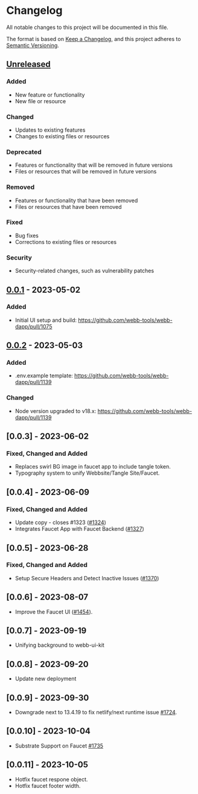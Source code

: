 # Changelog

All notable changes to this project will be documented in this file.

The format is based on [Keep a Changelog](https://keepachangelog.com/en/1.0.0/),
and this project adheres to [Semantic Versioning](https://semver.org/spec/v2.0.0.html).

## [Unreleased]

### Added

- New feature or functionality
- New file or resource

### Changed

- Updates to existing features
- Changes to existing files or resources

### Deprecated

- Features or functionality that will be removed in future versions
- Files or resources that will be removed in future versions

### Removed

- Features or functionality that have been removed
- Files or resources that have been removed

### Fixed

- Bug fixes
- Corrections to existing files or resources

### Security

- Security-related changes, such as vulnerability patches

## [0.0.1] - 2023-05-02

### Added

- Initial UI setup and build: https://github.com/webb-tools/webb-dapp/pull/1075

## [0.0.2] - 2023-05-03

### Added

- .env.example template: https://github.com/webb-tools/webb-dapp/pull/1139

### Changed

- Node version upgraded to v18.x: https://github.com/webb-tools/webb-dapp/pull/1139

[Unreleased]: https://github.com/webb-tools/webb-dapp/compare/v0.0.1...HEAD
[0.0.1]: https://github.com/webb-tools/webb-dapp/releases/tag/v0.0.1
[0.0.2]: https://github.com/webb-tools/webb-dapp/releases/tag/v0.0.2

## [0.0.3] - 2023-06-02

### Fixed, Changed and Added

- Replaces swirl BG image in faucet app to include tangle token.
- Typography system to unify Webbsite/Tangle Site/Faucet.

## [0.0.4] - 2023-06-09

### Fixed, Changed and Added

- Update copy - closes #1323 ([#1324](https://github.com/webb-tools/webb-dapp/pull/1324))
- Integrates Faucet App with Faucet Backend ([#1327](https://github.com/webb-tools/webb-dapp/pull/1327))

## [0.0.5] - 2023-06-28

### Fixed, Changed and Added

- Setup Secure Headers and Detect Inactive Issues ([#1370](https://github.com/webb-tools/webb-dapp/pull/1370))

## [0.0.6] - 2023-08-07

- Improve the Faucet UI ([#1454](https://github.com/webb-tools/webb-dapp/pull/1454)).

## [0.0.7] - 2023-09-19

- Unifying background to webb-ui-kit

## [0.0.8] - 2023-09-20

- Update new deployment

## [0.0.9] - 2023-09-30

- Downgrade next to 13.4.19 to fix netlify/next runtime issue [#1724](https://github.com/webb-tools/webb-dapp/pull/1724).

## [0.0.10] - 2023-10-04

- Substrate Support on Faucet [#1735](https://github.com/webb-tools/webb-dapp/pull/1735)

## [0.0.11] - 2023-10-05

- Hotfix faucet respone object.
- Hotfix faucet footer width.
